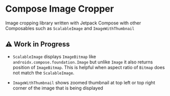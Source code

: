 # Compose Image Cropper
Image cropping library written with Jetpack Compose with other Composables such as
`ScalableImage` and `ImageWithThumbnail`

## ⚠️ Work in Progress

* `ScalableImage`  displays `ImageBitmap` like `androidx.compose.foundation.Image`
but unlike `Image` it also returns position of `ImageBitmap`. This is helpful when aspect ratio of `Bitmap` does not match
the `ScalableImage`.

* `ImageWithThumbnail` shows zoomed thumbnail at top left or top right corner of the image that is being displayed

